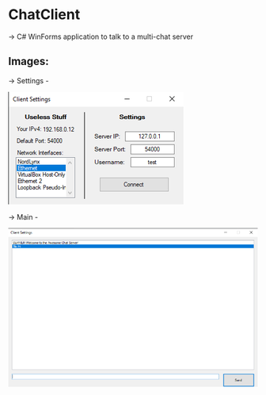 # ChatClient
-> C# WinForms application to talk to a multi-chat server
## Images:    
-> Settings -         

![alt text](https://github.com/Wtf-Is-This-x1337/ChatClient/blob/main/images/settings.png?raw=true)
              
-> Main -         

![alt text](https://github.com/Wtf-Is-This-x1337/ChatClient/blob/main/images/main.png?raw=true)         
          
